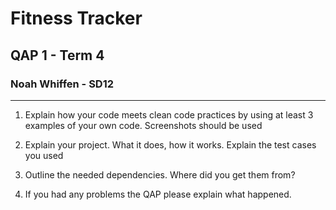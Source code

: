 # Fitness Tracker
## QAP 1 - Term 4
### Noah Whiffen - SD12
---

1. Explain how your code meets clean code practices by using at least 3 examples of your own code. Screenshots should be used

2. Explain your project. What it does, how it works. Explain the test cases you used

3. Outline the needed dependencies. Where did you get them from?

4. If you had any problems the QAP please explain what happened.